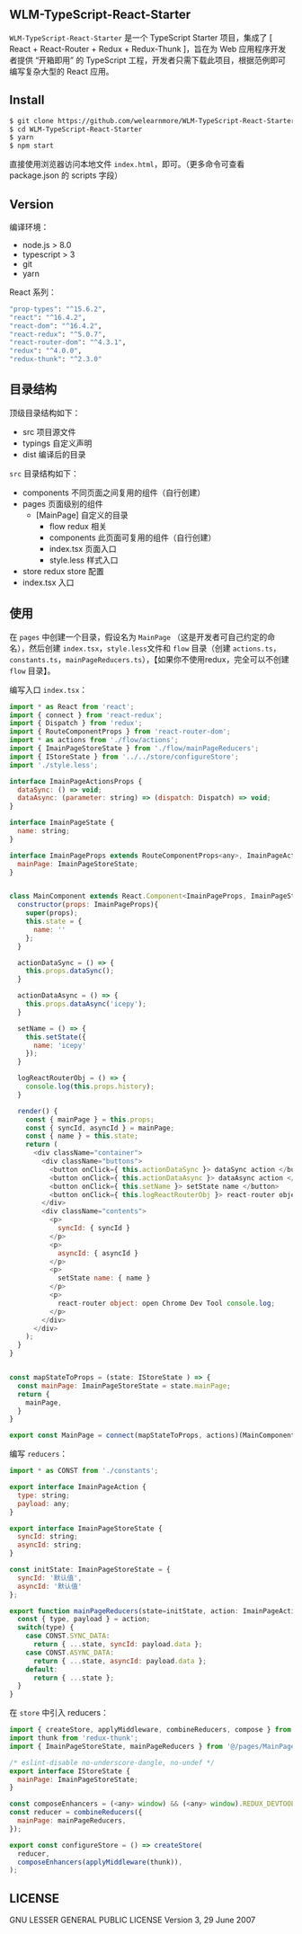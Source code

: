## WLM-TypeScript-React-Starter

`WLM-TypeScript-React-Starter` 是一个 TypeScript Starter 项目，集成了 [ React + React-Router + Redux + Redux-Thunk ]，旨在为 Web 应用程序开发者提供 “开箱即用” 的 TypeScript 工程，开发者只需下载此项目，根据范例即可编写复杂大型的 React 应用。 

## Install

```bash
$ git clone https://github.com/welearnmore/WLM-TypeScript-React-Starter.git
$ cd WLM-TypeScript-React-Starter
$ yarn
$ npm start
```

直接使用浏览器访问本地文件 `index.html`，即可。（更多命令可查看 package.json 的 scripts 字段）

## Version

编译环境：

- node.js > 8.0
- typescript > 3
- git
- yarn

React 系列：

```bash
"prop-types": "^15.6.2",
"react": "^16.4.2",
"react-dom": "^16.4.2",
"react-redux": "^5.0.7",
"react-router-dom": "^4.3.1",
"redux": "^4.0.0",
"redux-thunk": "^2.3.0"
```

## 目录结构

顶级目录结构如下：

- src 项目源文件
- typings 自定义声明
- dist 编译后的目录

`src` 目录结构如下：

- components 不同页面之间复用的组件（自行创建）
- pages 页面级别的组件
  - [MainPage] 自定义的目录
    - flow redux 相关
    - components 此页面可复用的组件（自行创建）
    - index.tsx 页面入口
    - style.less 样式入口
- store redux store 配置
- index.tsx 入口

## 使用

在 `pages` 中创建一个目录，假设名为 `MainPage` （这是开发者可自己约定的命名），然后创建 `index.tsx`，`style.less`文件和 `flow` 目录（创建 `actions.ts`，`constants.ts`，`mainPageReducers.ts`），【如果你不使用redux，完全可以不创建 `flow` 目录】。

编写入口 `index.tsx`：

```javascript
import * as React from 'react';
import { connect } from 'react-redux';
import { Dispatch } from 'redux';
import { RouteComponentProps } from 'react-router-dom';
import * as actions from './flow/actions';
import { ImainPageStoreState } from './flow/mainPageReducers';
import { IStoreState } from '../../store/configureStore';
import './style.less';

interface ImainPageActionsProps {
  dataSync: () => void;
  dataAsync: (parameter: string) => (dispatch: Dispatch) => void;
}

interface ImainPageState {
  name: string;
}

interface ImainPageProps extends RouteComponentProps<any>, ImainPageActionsProps {
  mainPage: ImainPageStoreState;
}


class MainComponent extends React.Component<ImainPageProps, ImainPageState> {
  constructor(props: ImainPageProps){
    super(props);
    this.state = {
      name: ''
    };
  }

  actionDataSync = () => {
    this.props.dataSync();
  }

  actionDataAsync = () => {
    this.props.dataAsync('icepy');
  }

  setName = () => {
    this.setState({
      name: 'icepy'
    });
  }

  logReactRouterObj = () => {
    console.log(this.props.history);
  }

  render() {
    const { mainPage } = this.props;
    const { syncId, asyncId } = mainPage;
    const { name } = this.state;
    return (
      <div className="container">
        <div className="buttons">
          <button onClick={ this.actionDataSync }> dataSync action </button>
          <button onClick={ this.actionDataAsync }> dataAsync action </button>
          <button onClick={ this.setName }> setState name </button>
          <button onClick={ this.logReactRouterObj }> react-router object </button>
        </div>
        <div className="contents">
          <p>
            syncId: { syncId }
          </p>
          <p>
            asyncId: { asyncId }
          </p>
          <p>
            setState name: { name }
          </p>
          <p>
            react-router object: open Chrome Dev Tool console.log;
          </p>
        </div>
      </div>
    );
  }
}


const mapStateToProps = (state: IStoreState ) => {
  const mainPage: ImainPageStoreState = state.mainPage;
  return {
    mainPage,
  }
}

export const MainPage = connect(mapStateToProps, actions)(MainComponent)
```

编写 `reducers`：

```javascript
import * as CONST from './constants';

export interface ImainPageAction {
  type: string;
  payload: any;
}

export interface ImainPageStoreState {
  syncId: string;
  asyncId: string;
}

const initState: ImainPageStoreState = {
  syncId: '默认值',
  asyncId: '默认值'
};

export function mainPageReducers(state=initState, action: ImainPageAction): ImainPageStoreState{
  const { type, payload } = action;
  switch(type) {
    case CONST.SYNC_DATA:
      return { ...state, syncId: payload.data };
    case CONST.ASYNC_DATA:
      return { ...state, asyncId: payload.data };
    default:
      return { ...state };
  }
}
```

在 `store` 中引入 reducers：

```javascript
import { createStore, applyMiddleware, combineReducers, compose } from 'redux';
import thunk from 'redux-thunk';
import { ImainPageStoreState, mainPageReducers } from '@/pages/MainPage/flow/mainPageReducers';

/* eslint-disable no-underscore-dangle, no-undef */
export interface IStoreState {
  mainPage: ImainPageStoreState;
}

const composeEnhancers = (<any> window) && (<any> window).REDUX_DEVTOOLS_EXTENSION_COMPOSE || compose;
const reducer = combineReducers({
  mainPage: mainPageReducers,
});

export const configureStore = () => createStore(
  reducer,
  composeEnhancers(applyMiddleware(thunk)),
);
```

## LICENSE

GNU LESSER GENERAL PUBLIC LICENSE Version 3, 29 June 2007